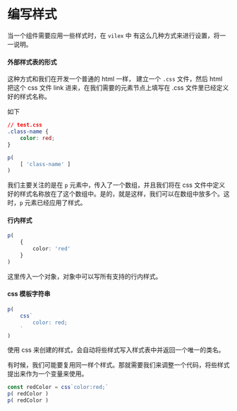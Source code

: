 # 编写样式

当一个组件需要应用一些样式时，在 `vilex` 中 有这么几种方式来进行设置，将一一说明。

#### 外部样式表的形式

这种方式和我们在开发一个普通的 html 一样， 建立一个 `.css` 文件，然后 html 把这个 css 文件 link 进来，在我们需要的元素节点上填写在 .css 文件里已经定义好的样式名称。

如下

```css
// test.css
.class-name {
    color: red;
}
```

```typescript
p(
    [ 'class-name' ]
)
```

我们主要关注的是在 `p` 元素中，传入了一个数组，并且我们将在 css 文件中定义好的样式名称放在了这个数组中。是的，就是这样，我们可以在数组中放多个。这时，`p` 元素已经应用了样式。

#### 行内样式

```typescript
p(
    {
        color: 'red'
    }
)
```

这里传入一个对象，对象中可以写所有支持的行内样式。

#### css 模板字符串

```typescript
p( 
    css`
        color: red;
    `
)
```
使用 css 来创建的样式，会自动将些样式写入样式表中并返回一个唯一的类名。

有时候，我们可能要复用同一样个样式。那就需要我们来调整一个代码，将些样式提出来作为一个变量来使用。

```typescript
const redColor = css`color:red;`
p( redColor )
p( redColor )
```

